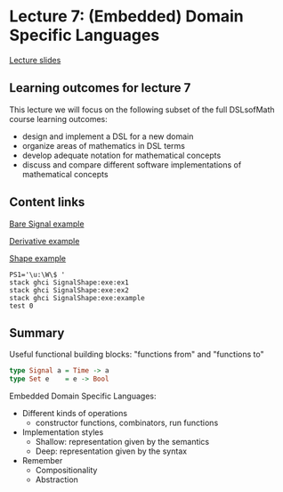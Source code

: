 # Lecture 7: (Embedded) Domain Specific Languages

[Lecture slides](https://rawgit.com/DSLsofMath/DSLsofMath/master/Lectures/07/slides.html)

## Learning outcomes for lecture 7

This lecture we will focus on the following subset of the full
DSLsofMath course learning outcomes:
* design and implement a DSL for a new domain
* organize areas of mathematics in DSL terms
* develop adequate notation for mathematical concepts
* discuss and compare different software implementations of mathematical concepts

## Content links

[Bare Signal example](ex1/BareSignalExample.lhs)

[Derivative example](ex1/Derivative.lhs)

[Shape example](src/Example.hs)

```shell
PS1='\u:\W\$ '
stack ghci SignalShape:exe:ex1
stack ghci SignalShape:exe:ex2
stack ghci SignalShape:exe:example
test 0
```


## Summary

Useful functional building blocks: "functions from" and "functions to"

```Haskell
type Signal a = Time -> a
type Set e    = e -> Bool
```

Embedded Domain Specific Languages:

* Different kinds of operations
    * constructor functions, combinators, run functions
* Implementation styles
    * Shallow: representation given by the semantics
    * Deep: representation given by the syntax
* Remember
    * Compositionality
    * Abstraction
